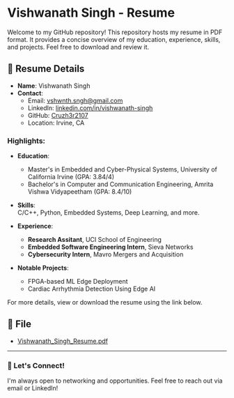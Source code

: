 # Vishwanath Singh - Resume

Welcome to my GitHub repository! This repository hosts my resume in PDF format. It provides a concise overview of my education, experience, skills, and projects. Feel free to download and review it.

## 📄 Resume Details

- **Name**: Vishwanath Singh  
- **Contact**:  
  - Email: [vshwnth.sngh@gmail.com](mailto:vshwnth.sngh@gmail.com)  
  - LinkedIn: [linkedin.com/in/vishwanath-singh](https://linkedin.com/in/vishwanath-singh/)  
  - GitHub: [Cruzh3r2107](https://github.com/Cruzh3r2107)  
  - Location: Irvine, CA  

### Highlights:
- **Education**:  
  - Master's in Embedded and Cyber-Physical Systems, University of California Irvine (GPA: 3.84/4)  
  - Bachelor's in Computer and Communication Engineering, Amrita Vishwa Vidyapeetham (GPA: 8.4/10)  

- **Skills**:  
  C/C++, Python, Embedded Systems, Deep Learning, and more.

- **Experience**:
  - **Research Assitant**, UCI School of Engineering
  - **Embedded Software Engineering Intern**, Sieva Networks  
  - **Cybersecurity Intern**, Mavro Mergers and Acquisition  

- **Notable Projects**:  
  - FPGA-based ML Edge Deployment  
  - Cardiac Arrhythmia Detection Using Edge AI  

For more details, view or download the resume using the link below.

## 📂 File

- [Vishwanath_Singh_Resume.pdf](Resume_Singh_Vishwanath.pdf)

---

### 🤝 Let's Connect!
I'm always open to networking and opportunities. Feel free to reach out via email or LinkedIn!

